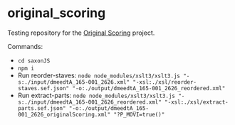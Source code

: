 # original_scoring

Testing repository for the [Original Scoring](https://gitlab.mozarteum.at/groups/dme/dime/-/milestones/7#tab-issues) project.

Commands:
- `cd saxonJS`
- `npm i`
- Run reorder-staves: `node node_modules/xslt3/xslt3.js "-s:./input/dmeedtA_165-001_2626.xml" "-xsl:./xsl/reorder-staves.sef.json" "-o:./output/dmeedtA_165-001_2626_reordered.xml"`
- Run extract-parts: `node node_modules/xslt3/xslt3.js "-s:./input/dmeedtA_165-001_2626_reordered.xml" "-xsl:./xsl/extract-parts.sef.json" "-o:./output/dmeedtA_165-001_2626_originalScoring.xml" "?P_MOVI=true()"`